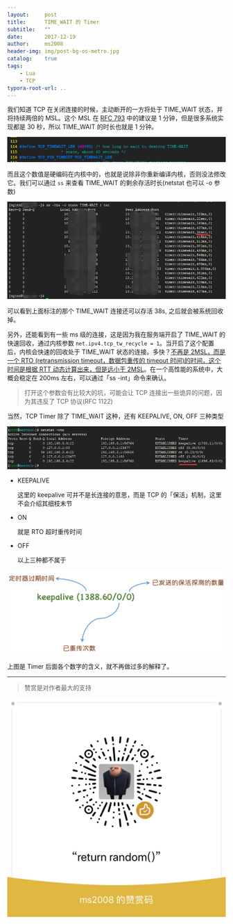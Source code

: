 ```yaml
---
layout:     post
title:      TIME_WAIT 的 Timer
subtitle:   ""
date:       2017-12-19
author:     ms2008
header-img: img/post-bg-os-metro.jpg
catalog:    true
tags:
    - Lua
    - TCP
typora-root-url: ..
---
```


我们知道 TCP 在关闭连接的时候，主动断开的一方将处于 TIME_WAIT 状态，并将持续两倍的 MSL。这个 MSL 在 [RFC 793](https://tools.ietf.org/html/rfc793) 中的建议是 1 分钟，但是很多系统实现都是 30 秒，所以 TIME_WAIT 的时长也就是 1 分钟。

![](/img/in-post/TCP_TIMEWAIT_LEN.png)

而且这个数值是硬编码在内核中的，也就是说除非你重新编译内核，否则没法修改它。我们可以通过 `ss` 来查看 TIME_WAIT 的剩余存活时长(netstat 也可以 -o 参数)

![](/img/in-post/timewait_timer.png)

可以看到上面标注的那个 TIME_WAIT 连接还可以存活 38s, 之后就会被系统回收掉。

另外，还能看到有一些 ms 级的连接，这是因为我在服务端开启了 TIME_WAIT 的快速回收，通过内核参数 `net.ipv4.tcp_tw_recycle = 1`。当开启了这个配置后，内核会快速的回收处于 TIME_WAIT 状态的连接。多快？<u>不再是 2MSL，而是一个 RTO (retransmission timeout，数据包重传的 timeout 时间)的时间，这个时间是根据 RTT 动态计算出来，但是远小于 2MSL</u>。在一个高性能的系统中，大概会稳定在 200ms 左右，可以通过「ss -int」命令来确认。

> 打开这个参数会有比较大的坑，可能会让 TCP 连接出一些诡异的问题，因为其违反了 TCP 协议(RFC 1122)

当然，TCP Timer 除了 TIME_WAIT 这种，还有 KEEPALIVE, ON, OFF 三种类型

![](/img/in-post/tcp_timer.png)

- KEEPALIVE

  这里的 keepalive 可并不是长连接的意思，而是 TCP 的「保活」机制，这里不会介绍其细枝末节

- ON

  就是 RTO 超时重传时间

- OFF

  以上三种都不属于

![](/img/in-post/timer_subfields.png)

上图是 Timer 后面各个数字的含义，就不再做过多的解释了。

---

> 赞赏是对作者最大的支持

![](/img/in-post/bonus.jpg)

